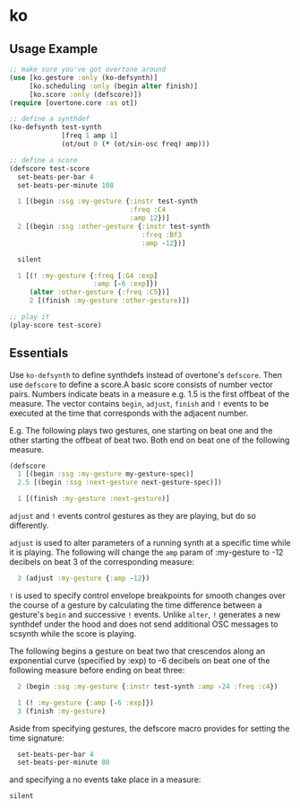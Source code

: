 # ko

## Usage Example

```clojure
;; make sure you've got overtone around
(use [ko.gesture :only (ko-defsynth)]
     [ko.scheduling :only (begin alter finish)]
     [ko.score :only (defscore)])
(require [overtone.core :as ot])

;; define a synthdef
(ko-defsynth test-synth
             [freq 1 amp 1]
             (ot/out 0 (* (ot/sin-osc freq) amp)))

;; define a score
(defscore test-score
  set-beats-per-bar 4
  set-beats-per-minute 108

  1 [(begin :ssg :my-gesture {:instr test-synth
                              :freq :C4
                              :amp 12})]
  2 [(begin :ssg :other-gesture {:instr test-synth
                                 :freq :Bf3
                                 :amp -12})]

  silent

  1 [(! :my-gesture {:freq [:G4 :exp]
                     :amp [-6 :exp]})
     (alter :other-gesture {:freq :C5})]
     2 [(finish :my-gesture :other-gesture)])

;; play it
(play-score test-score)
```

## Essentials

Use `ko-defsynth` to define synthdefs instead of overtone's
`defscore`. Then use `defscore` to define a score.A basic score consists
of number vector pairs. Numbers indicate beats in a measure e.g. 1.5
is the first offbeat of the measure. The vector contains `begin`, `adjust`,
`finish` and `!` events to be executed at the time that corresponds with the
adjacent number.

E.g. The following plays two gestures, one starting on beat
one and the other starting the offbeat of beat two. Both end on beat one of
the following measure.

```clojure
(defscore
  1 [(begin :ssg :my-gesture my-gesture-spec)]
  2.5 [(begin :ssg :next-gesture next-gesture-spec)])

  1 [(finish :my-gesture :next-gesture)]
  ```

`adjust` and `!` events control gestures as they are playing, but do so
differently.

`adjust` is used to alter parameters of a running synth at
a specific time while it is playing. The following will change
the `amp` param of :my-gesture to -12 decibels on beat 3 of the
corresponding measure:

```clojure
  3 (adjust :my-gesture {:amp -12})
```

`!` is used to specify control envelope breakpoints for smooth
changes over the course of a gesture by calculating the time
difference between a gesture's `begin` and successive `!` events.
Unlike `alter`, `!` generates a new synthdef under the hood and does
not send additional OSC messages to scsynth while the score is playing.

The following begins a gesture on beat two that crescendos along an
exponential curve (specified by :exp) to -6 decibels on beat one of
the following measure before ending on beat three:

```clojure
  2 (begin :ssg :my-gesture {:instr test-synth :amp -24 :freq :c4})

  1 (! :my-gesture {:amp [-6 :exp]})
  3 (finish :my-gesture)
```

Aside from specifying gestures, the defscore macro provides for setting
the time signature:

```clojure
  set-beats-per-bar 4
  set-beats-per-minute 80
  ```

and specifying a no events take place in a measure:

```clojure
silent
```
